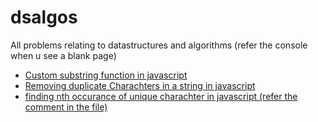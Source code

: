 # dsalgos
All problems relating to datastructures and algorithms (refer the console when u see a blank page)

- <a href="https://gotogsk85.github.io/dsalgos/customSubStringFn.html" target="_blank">Custom substring function in javascript</a>
- <a href="https://gotogsk85.github.io/dsalgos/removeDuplicateChar.html" target="_blank">Removing duplicate Charachters in a string in javascript</a>
- <a href="https://gotogsk85.github.io/dsalgos/customSubStringFn.html" target="_blank">finding nth occurance of unique charachter in javascript (refer the comment in the file)</a>
